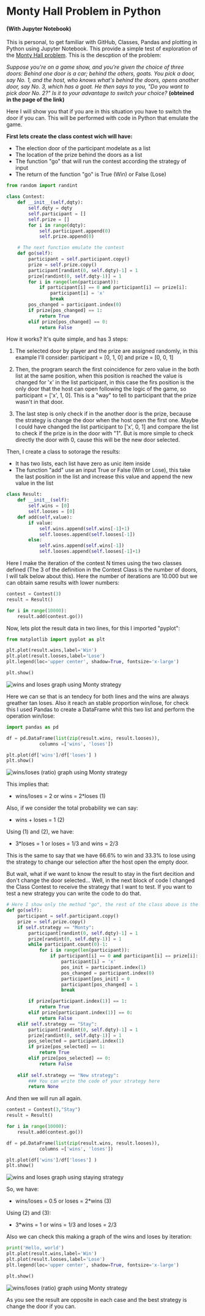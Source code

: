 # Monty Hall  Problem in Python 
#### (With Jupyter Notebook)

This is personal, to get familiar with GitHub, Classes, Pandas and plotting in Python using Jupyter Notebook. This provide a simple test of exploration of the [Monty Hall problem](https://en.wikipedia.org/wiki/Monty_Hall_problem). This is the descption of the problem:

*Suppose you're on a game show, and you're given the choice of three doors: Behind one door is a car; behind the others, goats. You pick a door, say No. 1, and the host, who knows what's behind the doors, opens another door, say No. 3, which has a goat. He then says to you, "Do you want to pick door No. 2?" Is it to your advantage to switch your choice?*
**(obteined in the page of the link)**

Here I will show you that if you are in this situation you have to switch the door if you can. This will be performed with code in Python that emulate the game. 

**First lets create the class contest wich will have:**
- The election door of the participant modelate as a list
- The location of the prize behind the doors as a list
- The function "go" that will run the contest according the strategy of input
- The return of the function "go" is True (Win) or False (Lose)


```python
from random import randint

class Contest:
    def __init__(self,dqty):
        self.dqty = dqty 
        self.participant = []
        self.prize = []
        for i in range(dqty):
            self.participant.append(0)
            self.prize.append(0)

    # The next function emulate the contest
    def go(self):
        participant = self.participant.copy()
        prize = self.prize.copy()
        participant[randint(0, self.dqty)-1] = 1 
        prize[randint(0, self.dqty-1)] = 1
        for i in range(len(participant)):
            if participant[i] == 0 and participant[i] == prize[i]:
                participant[i] = 'x'
                break
        pos_changed = participant.index(0)
        if prize[pos_changed] == 1:
            return True
        elif prize[pos_changed] == 0:
            return False
```

How it works? It's quite simple, and has 3 steps:

1. The selected door by player and the prize are assigned randomly, in this example I'll consider: participant = [0, 1, 0] and prize = [0, 0, 1]

1. Then, the program search the first coincidence for zero value in the both list at the same position, when this position is reached the value is changed for 'x' in the list participant, in this case the firs position is the only door that the host can open following the logic of the game, so participant = ['x', 1, 0]. This is a "way" to tell to participant that the prize wasn't in that door.

1. The last step is only check if in the another door is the prize, because the strategy is change the door when the host open the first one. Maybe I could have changed the list participant to ['x', 0, 1] and compare the list to check if the prize is in the door with "1". But is more simple to check directly the door with 0, cause this will be the new door selected.

Then, I create a class to sotorage the results:

- It has two lists, each list have zero as unic item inside
- The function "add" use an input True or False (Win or Lose), this take the last position in the list and increase this value and append the new value in the list

```python
class Result:
    def __init__(self):
        self.wins = [0]
        self.looses = [0]
    def add(self,value):
        if value:
            self.wins.append(self.wins[-1]+1)
            self.looses.append(self.looses[-1])
        else:
            self.wins.append(self.wins[-1])
            self.looses.append(self.looses[-1]+1)
```

Here I make the iteration of the contest N times using the two classes defined (The 3 of the definition in the Contest Class is the number of doors, I will talk below about this). Here the number of iterations are 10.000 but we can obtain same results with lower numbers:

```python
contest = Contest(3)
result = Result()

for i in range(10000):
    result.add(contest.go())
```
Now, lets plot the result data in two lines, for this I imported "pyplot":

```python
from matplotlib import pyplot as plt

plt.plot(result.wins,label='Win')
plt.plot(result.looses,label='Lose')
plt.legend(loc='upper center', shadow=True, fontsize='x-large')

plt.show() 
```

![wins and loses graph using Monty strategy](imgs/win_lose-monthy.png)

Here we can se that is an tendecy for both lines and the wins are always greather tan loses. Also it reach an stable proportion win/lose, for check this I used Pandas to create a DataFrame whit this two list and perform the operation win/lose:

```python
import pandas as pd

df = pd.DataFrame(list(zip(result.wins, result.looses)),
            columns =['wins', 'loses'])

plt.plot(df['wins']/df['loses'] )
plt.show()
```
![wins/loses (ratio) graph using Monty strategy](imgs/win_lose-ratio-monthy.png)

This implies that:
    
*   wins/loses = 2      or      wins = 2*loses          (1)
    
Also, if we consider the total probability we can say:

*   wins + loses = 1                                    (2)

Using (1) and (2), we have:

*   3*loses = 1         or      loses = 1/3     and     wins = 2/3

This is the same to say that we have 66.6% to win and 33.3% to lose using the strategy to change our selection after the host open the empty door.

But wait, what if we want to know the result to stay in the fisrt decition and don't change the door selected... Well, in the next block of code I changed the Class Contest to receive the strategy that I want to test. If you want to test a new strategy you can write the code to do that.

```python
# Here I show only the method "go", the rest of the class above is the same 
def go(self):
    participant = self.participant.copy()
    prize = self.prize.copy()
    if self.strategy == "Monty":
        participant[randint(0, self.dqty)-1] = 1 
        prize[randint(0, self.dqty-1)] = 1
        while participant.count(0)-1:
            for i in range(len(participant)):
                if participant[i] == 0 and participant[i] == prize[i]:
                    participant[i] = 'x'
                    pos_init = participant.index(1)
                    pos_changed = participant.index(0)
                    participant[pos_init] = 0
                    participant[pos_changed] = 1
                    break

        if prize[participant.index(1)] == 1:
            return True
        elif prize[participant.index(1)] == 0:
            return False
    elif self.strategy == "Stay":
        participant[randint(0, self.dqty)-1] = 1 
        prize[randint(0, self.dqty-1)] = 1
        pos_selected = participant.index(1)
        if prize[pos_selected] == 1:
            return True
        elif prize[pos_selected] == 0:
            return False
    
    elif self.strategy == "New strategy":
        ### You can write the code of your strategy here
        return None
```

And then we will run all again.

```python
contest = Contest(3,"Stay")
result = Result()

for i in range(10000):
    result.add(contest.go())

df = pd.DataFrame(list(zip(result.wins, result.looses)),
            columns =['wins', 'loses'])

plt.plot(df['wins']/df['loses'] )
plt.show()
```

![wins and loses graph using staying strategy](imgs/win_lose-stay.png)

So, we have:

*   wins/loses = 0.5      or      loses = 2*wins          (3)

Using (2) and (3):

*   3*wins = 1         or      wins = 1/3     and     loses = 2/3

Also we can check this making a graph of the wins and loses by iteration:

```python
print('Hello, world')
plt.plot(result.wins,label='Win')
plt.plot(result.looses,label='Lose')
plt.legend(loc='upper center', shadow=True, fontsize='x-large')

plt.show()
```

![wins/loses (ratio) graph using Monty strategy](imgs/win_lose-ratio-stay.png)

As you see the result are opposite in each case and the best strategy is change the door if you can.
